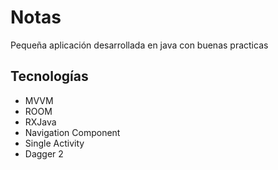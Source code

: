 # Notas

Pequeña aplicación desarrollada en java con buenas practicas

## Tecnologías
- MVVM
- ROOM
- RXJava
- Navigation Component
- Single Activity
- Dagger 2
